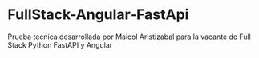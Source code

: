 # FullStack-Angular-FastApi
Prueba tecnica desarrollada por Maicol Aristizabal para la vacante de Full Stack Python FastAPI y Angular
